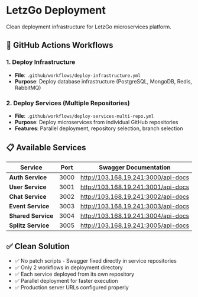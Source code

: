# LetzGo Deployment

Clean deployment infrastructure for LetzGo microservices platform.

## 🚀 GitHub Actions Workflows

### 1. Deploy Infrastructure
- **File**: `.github/workflows/deploy-infrastructure.yml`
- **Purpose**: Deploy database infrastructure (PostgreSQL, MongoDB, Redis, RabbitMQ)

### 2. Deploy Services (Multiple Repositories)
- **File**: `.github/workflows/deploy-services-multi-repo.yml`
- **Purpose**: Deploy microservices from individual GitHub repositories
- **Features**: Parallel deployment, repository selection, branch selection

## 📋 Available Services

| Service | Port | Swagger Documentation |
|---------|------|----------------------|
| **Auth Service** | 3000 | http://103.168.19.241:3000/api-docs |
| **User Service** | 3001 | http://103.168.19.241:3001/api-docs |
| **Chat Service** | 3002 | http://103.168.19.241:3002/api-docs |
| **Event Service** | 3003 | http://103.168.19.241:3003/api-docs |
| **Shared Service** | 3004 | http://103.168.19.241:3004/api-docs |
| **Splitz Service** | 3005 | http://103.168.19.241:3005/api-docs |

## ✅ Clean Solution

- ✅ No patch scripts - Swagger fixed directly in service repositories
- ✅ Only 2 workflows in deployment directory
- ✅ Each service deployed from its own repository
- ✅ Parallel deployment for faster execution
- ✅ Production server URLs configured properly


